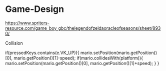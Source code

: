 # Game-Design


https://www.spriters-resource.com/game_boy_gbc/thelegendofzeldaoracleofseasons/sheet/8930/

Collision

if(pressedKeys.contains(e.VK_UP)){
			mario.setPosition(mario.getPosition()[0], mario.getPosition()[1]-speed);
			if(mario.collidesWith(platform)){
				mario.setPosition(mario.getPosition()[0], mario.getPosition()[1]+speed);
			}
		}
